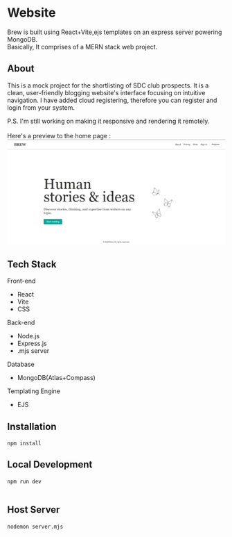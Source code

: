 <h1>Website</h1>
Brew is built using React+Vite,ejs templates on an express server powering MongoDB.<br>
Basically, It comprises of a MERN stack web project.

<h2>About</h2>
<p>This is a mock project for the shortlisting of SDC club prospects. It is a clean, user-friendly blogging website's interface focusing on intuitive navigation. I have added cloud registering, therefore you can register and login from your system.</p>

P.S. I'm still working on making it responsive and rendering it remotely.<br><br>
Here's a preview to the home page :<br>
![Project Screenshot](src/assets/loginPage.png)
<h2>Tech Stack</h2>
Front-end
<ul>
  <li>React</li>
  <li>Vite</li>
  <li>CSS</li>
</ul>
Back-end
<ul>
  <li>Node.js</li>
  <li>Express.js</li>
  <li>.mjs server</li>
</ul>
Database
<ul>
  <li>MongoDB(Atlas+Compass)</li>
</ul>
Templating Engine
<ul>
  <li>EJS</li>
</ul>
<h2>Installation</h2>

```console
npm install
```

<h2>Local Development</h2>

```console
npm run dev


```
<h2>Host Server</h2>

```console
nodemon server.mjs
```
